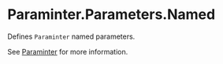 # Paraminter.Parameters.Named

Defines `Paraminter` named parameters.

See [Paraminter](https://www.github.com/Paraminter/Paraminter) for more information.